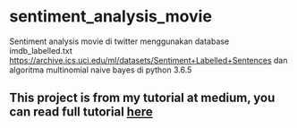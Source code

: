 # sentiment_analysis_movie
Sentiment analysis movie di twitter menggunakan database imdb_labelled.txt https://archive.ics.uci.edu/ml/datasets/Sentiment+Labelled+Sentences dan algoritma multinomial naive bayes di python 3.6.5
## This project is from my tutorial at medium, you can read full tutorial <a href="https://medium.com/@ydhnwb/sentiment-analysis-movie-menggunakan-algoritma-multinomial-naive-bayes-e0d9b9fe18bb">here</a>
